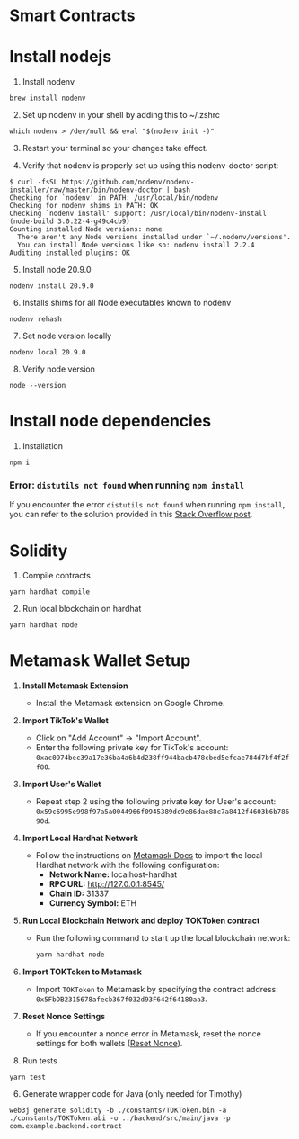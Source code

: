 # Smart Contracts

# Install nodejs

1. Install nodenv

```console
brew install nodenv
```

2. Set up nodenv in your shell by adding this to ~/.zshrc

```console
which nodenv > /dev/null && eval "$(nodenv init -)"
```

3. Restart your terminal so your changes take effect.

4. Verify that nodenv is properly set up using this nodenv-doctor script:

```console
$ curl -fsSL https://github.com/nodenv/nodenv-installer/raw/master/bin/nodenv-doctor | bash
Checking for `nodenv' in PATH: /usr/local/bin/nodenv
Checking for nodenv shims in PATH: OK
Checking `nodenv install' support: /usr/local/bin/nodenv-install (node-build 3.0.22-4-g49c4cb9)
Counting installed Node versions: none
  There aren't any Node versions installed under `~/.nodenv/versions'.
  You can install Node versions like so: nodenv install 2.2.4
Auditing installed plugins: OK
```

5. Install node 20.9.0

```console
nodenv install 20.9.0
```

6. Installs shims for all Node executables known to nodenv

```console
nodenv rehash
```

7. Set node version locally

```console
nodenv local 20.9.0
```

8. Verify node version

```console
node --version
```

# Install node dependencies

1. Installation

```console
npm i
```

### Error: `distutils not found` when running `npm install`

If you encounter the error `distutils not found` when running `npm install`, you can refer to the solution provided in this [Stack Overflow post](https://stackoverflow.com/questions/77251296/distutils-not-found-when-running-npm-install).

# Solidity

1. Compile contracts

```console
yarn hardhat compile
```

2. Run local blockchain on hardhat

```console
yarn hardhat node
```

# Metamask Wallet Setup

1. **Install Metamask Extension**

   - Install the Metamask extension on Google Chrome.

2. **Import TikTok's Wallet**

   - Click on "Add Account" -> "Import Account".
   - Enter the following private key for TikTok's account: `0xac0974bec39a17e36ba4a6b4d238ff944bacb478cbed5efcae784d7bf4f2ff80`.

3. **Import User's Wallet**

   - Repeat step 2 using the following private key for User's account: `0x59c6995e998f97a5a0044966f0945389dc9e86dae88c7a8412f4603b6b78690d`.

4. **Import Local Hardhat Network**

   - Follow the instructions on [Metamask Docs](https://docs.metamask.io/wallet/how-to/get-started-building/run-devnet/) to import the local Hardhat network with the following configuration:
     - **Network Name:** localhost-hardhat
     - **RPC URL:** http://127.0.0.1:8545/
     - **Chain ID:** 31337
     - **Currency Symbol:** ETH

5. **Run Local Blockchain Network and deploy TOKToken contract**

   - Run the following command to start up the local blockchain network:
     ```sh
     yarn hardhat node
     ```

6. **Import TOKToken to Metamask**

   - Import `TOKToken` to Metamask by specifying the contract address: `0x5FbDB2315678afecb367f032d93F642f64180aa3`.

7. **Reset Nonce Settings**

   - If you encounter a nonce error in Metamask, reset the nonce settings for both wallets ([Reset Nonce](https://docs.metamask.io/wallet/how-to/run-devnet/#reset-your-local-nonce-calculation)).

8. Run tests

```
yarn test
```

6. Generate wrapper code for Java (only needed for Timothy)

```
web3j generate solidity -b ./constants/TOKToken.bin -a ./constants/TOKToken.abi -o ../backend/src/main/java -p com.example.backend.contract
```
